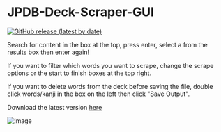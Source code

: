 # JPDB-Deck-Scraper-GUI
[![GitHub release (latest by date)](https://img.shields.io/github/v/release/hopto-dot/JPDB-Deck-Scraper-GUI?color=light%20green&label=Latest)](https://github.com/hopto-dot/JPDB-Deck-Scraper-GUI)

Search for content in the box at the top, press enter, select a from the results box then enter again!

If you want to filter which words you want to scrape, change the scrape options or the start to finish boxes at the top right.

If you want to delete words from the deck before saving the file, double click words/kanji in the box on the left then click "Save Output".

Download the latest version [here](https://github.com/hopto-dot/JPDB-Deck-Scraper-GUI/releases/latest)

![image](https://user-images.githubusercontent.com/66906618/113778200-07c68680-9724-11eb-8c59-43b33b0c897c.png)
